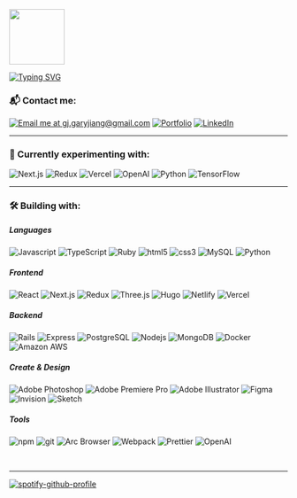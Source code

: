 <img src="https://media.giphy.com/media/v1.Y2lkPTc5MGI3NjExZjd0OXM2bGpkZTl1cXowdHY5a3gwYWFsNTFuZXBmdzJpbWxwYnF6cCZlcD12MV9pbnRlcm5hbF9naWZfYnlfaWQmY3Q9cw/3o7aDcdsNrugxrj3ck/giphy.gif" width="100"/>

[![Typing SVG](https://readme-typing-svg.demolab.com?font=Space+Mono&size=18&duration=2500&pause=1000&color=AE5EE0&random=false&width=435&lines=Gary+Jiang%2C+Fullstack+Software+Engineer)](https://git.io/typing-svg)
<h3>📬 Contact me:</h3>

<a href="mailto:gj.garyjiang@gmail.com"><img src="https://img.shields.io/badge/-Email_Me-FFFFFF?style=flat-square&logo=gmail&logoColor=color" alt="Email me at gj.garyjiang@gmail.com"></a>
[![Portfolio](https://img.shields.io/badge/-Portfolio-CC0000?style=flat-square&logo=files&logoColor=white)](https://imgaryjiang.com)
[![LinkedIn](https://img.shields.io/badge/-LinkedIn-32A7FF?style=flat-square&logo=linkedin&logoColor=color/)](https://linkedin.com/in/garyjiang)

<hr>
<h3>🧪 Currently experimenting with:</h3>
<p>
  <img alt="Next.js" src="https://img.shields.io/badge/-Next.js-000000?style=flat-square&logo=nextdotjs&logoColor=white"/>
  <img alt="Redux" src="https://img.shields.io/badge/-Redux-764ABC?style=flat-square&logo=redux&logoColor=white" />
  <img alt="Vercel" src="https://img.shields.io/badge/-Vercel-000000?style=flat-square&logo=vercel&logoColor=white" />
  <img alt="OpenAI" src="https://img.shields.io/badge/-OpenAI-10A27F?style=flat-square&logo=openai&logoColor=white" />
  <img alt="Python" src="https://img.shields.io/badge/-Python-ffde57?style=flat-square&logo=python&logoColor=color"/>
  <img alt="TensorFlow" src="https://img.shields.io/badge/-TensorFlow-FF8401?style=flat-square&logo=tensorflow&logoColor=425066"/>
</p>

<hr>
<h3>🛠️ Building with:</h3>

<h5>Languages</h5>
<p>
  <img alt="Javascript" src="https://img.shields.io/badge/-JavaScript-F1DC56?style=flat-square&logo=javascript&logoColor=black" />
  <img alt="TypeScript" src="https://img.shields.io/badge/-TypeScript-007ACC?style=flat-square&logo=typescript&logoColor=white" />
  <img alt="Ruby" src="https://img.shields.io/badge/-Ruby-CC0000?style=flat-square&logo=ruby&logoColor=color"/>
  <img alt="html5" src="https://img.shields.io/badge/-HTML5-E34F26?style=flat-square&logo=html5&logoColor=white" />
  <img alt="css3" src="https://img.shields.io/badge/-CSS3-264de4?style=flat-square&logo=css3&logoColor=white" />
  <img alt="MySQL" src="https://img.shields.io/badge/-MySQL-00758f?style=flat-square&logo=mysql&logoColor=white"/>
  <img alt="Python" src="https://img.shields.io/badge/-Python-ffde57?style=flat-square&logo=python&logoColor=color"/>
</p>

<h5>Frontend</h5>
<p>
  <img alt="React" src="https://img.shields.io/badge/-React-45b8d8?style=flat-square&logo=react&logoColor=white" />
  <img alt="Next.js" src="https://img.shields.io/badge/-Next.js-000000?style=flat-square&logo=nextdotjs&logoColor=white"/>
  <img alt="Redux" src="https://img.shields.io/badge/-Redux-764ABC?style=flat-square&logo=redux&logoColor=white" />
  <img alt="Three.js" src="https://img.shields.io/badge/-Three.js-222222?style=flat-square&logo=threedotjs&logoColor=079EF4" />
  <img alt="Hugo" src="https://img.shields.io/badge/-Hugo-FF3F88?style=flat-square&logo=hugo&logoColor=white" />
  <img alt="Netlify" src="https://img.shields.io/badge/-Netlify-0BBDBA?style=flat-square&logo=netlify&logoColor=white" />
  <img alt="Vercel" src="https://img.shields.io/badge/-Vercel-000000?style=flat-square&logo=vercel&logoColor=white" />
</p>

<h5>Backend</h5>
<p>
  <img alt="Rails" src="https://img.shields.io/badge/-Rails-CC0000?style=flat-square&logo=rubyonrails&logoColor=white" />
  <img alt="Express" src="https://img.shields.io/badge/-Express-ffffff?style=flat-square&logo=express&logoColor=black" />
  <img alt="PostgreSQL" src="https://img.shields.io/badge/-PostgreSQL-0064a5?style=flat-square&logo=postgresql&logoColor=white" />
  <img alt="Nodejs" src="https://img.shields.io/badge/-Node.js-43853d?style=flat-square&logo=Node.js&logoColor=white" />
  <img alt="MongoDB" src="https://img.shields.io/badge/-MongoDB-13aa52?style=flat-square&logo=mongodb&logoColor=white" />
  <img alt="Docker" src="https://img.shields.io/badge/-Docker-46a2f1?style=flat-square&logo=docker&logoColor=white" />
  <img alt="Amazon AWS" src="https://img.shields.io/badge/-Amazon_AWS-FF9C18?style=flat-square&logo=amazonaws&logoColor=black" />
</p>

<h5>Create & Design</h5>
<p>
  <img alt="Adobe Photoshop" src="https://img.shields.io/badge/-Adobe_Photoshop-32A7FF?style=flat-square&logo=adobephotoshop&logoColor=navy" />
  <img alt="Adobe Premiere Pro" src="https://img.shields.io/badge/-Adobe_Premiere_Pro-EA7BFF?style=flat-square&logo=adobepremierepro&logoColor=31083A" />
  <img alt="Adobe Illustrator" src="https://img.shields.io/badge/-Adobe_Illustrator-FF9D17?style=flat-square&logo=adobeillustrator&logoColor=black" />
  <img alt="Figma" src="https://img.shields.io/badge/-Figma-A362FF?style=flat-square&logo=figma&logoColor=white" />
  <img alt="Invision" src="https://img.shields.io/badge/-Invision-FF3C6B?style=flat-square&logo=invision&logoColor=white" />
  <img alt="Sketch" src="https://img.shields.io/badge/-Sketch-FDB017?style=flat-square&logo=sketch&logoColor=black" />
  
  
</p>

<h5>Tools</h5>
<p>
  <img alt="npm" src="https://img.shields.io/badge/-NPM-CB3837?style=flat-square&logo=npm&logoColor=white" />
  <img alt="git" src="https://img.shields.io/badge/-Git-F05032?style=flat-square&logo=git&logoColor=white" />
  <img alt="Arc Browser" src="https://img.shields.io/badge/-Arc_Browser-FF5260?style=flat-square&logo=arc&logoColor=white" />
  <img alt="Webpack" src="https://img.shields.io/badge/-Webpack-8DD6F9?style=flat-square&logo=webpack&logoColor=black" /> 
  <img alt="Prettier" src="https://img.shields.io/badge/-Prettier-F7B93E?style=flat-square&logo=prettier&logoColor=black" />
  <img alt="OpenAI" src="https://img.shields.io/badge/-OpenAI-10A27F?style=flat-square&logo=openai&logoColor=white" />
</p>
<br>
<hr>

<!--START_SECTION:activity-->

<!--END_SECTION:activity-->

<!-- [![Top Langs](https://github-readme-stats.vercel.app/api/top-langs/?username=garysbot&layout=compact)](https://github.com/garysbot) -->
[![spotify-github-profile](https://spotify-github-profile.vercel.app/api/view?uid=1226519747&cover_image=true&theme=novatorem&show_offline=false&background_color=121212&interchange=false&bar_color=53b14f&bar_color_cover=false)](https://github.com/kittinan/spotify-github-profile)
